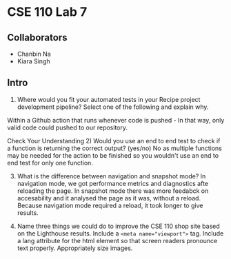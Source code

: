 # CSE 110 Lab 7

## Collaborators
- Chanbin Na
- Kiara Singh

## Intro
1) Where would you fit your automated tests in your Recipe project development pipeline? Select one of the following and explain why.

Within a Github action that runs whenever code is pushed - In that way, only valid code could pushed to our repository.

Check Your Understanding
2) Would you use an end to end test to check if a function is returning the correct output? (yes/no)
No as multiple functions may be needed for the action to be finished so you wouldn't use an end to end test for only one function.

3) What is the difference between navigation and snapshot mode?
  In navigation mode, we got performance metrics and diagnostics afte reloading the page. In snapshot mode there was more feedabck on accesability and it analysed the page as it was, without a reload. Because navigation mode required a reload, it took longer to give results. 

5) Name three things we could do to improve the CSE 110 shop site based on the Lighthouse results.
Include a ``<meta name="viewport">`` tag. Include a lang attribute for the html element so that screen readers pronounce text properly. Appropriately size images.
